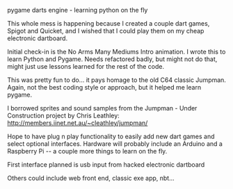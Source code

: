 pygame darts engine - learning python on the fly

This whole mess is happening because I created a couple dart games, Spigot and Quicket, and I wished that I could play them on my cheap electronic dartboard.

Initial check-in is the No Arms Many Mediums Intro animation.  I wrote this to learn Python and Pygame.  Needs refactored badly, but might not do that, might just use lessons learned for the rest of the code.

This was pretty fun to do... it pays homage to the old C64 classic Jumpman.  Again, not the best coding style or approach, but it helped me learn pygame.

I borrowed sprites and sound samples from the Jumpman - Under Construction project by Chris Leathley: http://members.iinet.net.au/~cleathley/jumpman/

Hope to have plug n play functionality to easily add new dart games and select optional interfaces.  Hardware will probably include an Arduino and a Raspberry Pi -- a couple more things to learn on the fly.

First interface planned is usb input from hacked electronic dartboard

Others could include web front end, classic exe app, nbt...